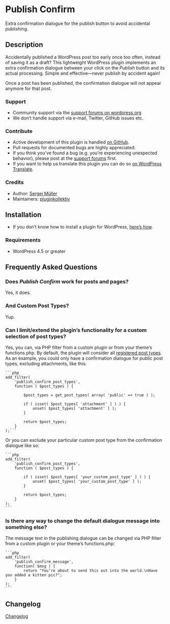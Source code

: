 # Publish Confirm #

Extra confirmation dialogue for the publish button to avoid accidental publishing.


## Description ##
Accidentally published a WordPress post too early once too often, instead of saving it as a draft? This lightweight WordPress plugin implements an extra confirmation dialogue between your click on the *Publish* button and its actual processing. Simple and effective—never publish by accident again!

Once a post has been published, the confirmation dialogue will not appear anymore for that post.

### Support ###
* Community support via the [support forums on wordpress.org](https://wordpress.org/support/plugin/publish-confirm)
* We don’t handle support via e-mail, Twitter, GitHub issues etc.

### Contribute ###
* Active development of this plugin is handled [on GitHub](https://github.com/pluginkollektiv/publish-confirm).
* Pull requests for documented bugs are highly appreciated.
* If you think you’ve found a bug (e.g. you’re experiencing unexpected behavior), please post at the [support forums](https://wordpress.org/support/plugin/publish-confirm) first.
* If you want to help us translate this plugin you can do so [on WordPress Translate](https://translate.wordpress.org/projects/wp-plugins/publish-confirm).

### Credits ###
* Author: [Sergej Müller](https://sergejmueller.github.io/)
* Maintainers: [pluginkollektiv](http://pluginkollektiv.org/)


## Installation ##
* If you don’t know how to install a plugin for WordPress, [here’s how](http://codex.wordpress.org/Managing_Plugins#Installing_Plugins).

### Requirements ###
* WordPress 4.5 or greater


## Frequently Asked Questions ##
### Does *Publish Confirm* work for posts and pages? ###
Yes, it does.

### And Custom Post Types? ###
Yup.

### Can I limit/extend the plugin’s functionality for a custom selection of post types? ###
Yes, you can, via PHP filter from a custom plugin or from your theme’s functions.php. By default, the plugin will consider all [registered post types](https://developer.wordpress.org/reference/functions/register_post_type/). As an example, you could only have a confirmation dialogue for public post types, excluding attachments, like this:

	```php
	add_filter(
		'publish_confirm_post_types',
		function ( $post_types ) {

			$post_types = get_post_types( array( 'public' => true ) );

			if ( isset( $post_types[ 'attachment' ] ) ) {
				unset( $post_types[ 'attachment' ] );
			}

			return $post_types;
		}
	);```

Or you can exclude your particular custom post type from the confirmation dialogue like so:

	```php
	add_filter(
		'publish_confirm_post_types',
		function ( $post_types ) {

			if ( isset( $post_types[ 'your_custom_post_type' ] ) ) {
				unset( $post_types[ 'your_custom_post_type' ] );
			}

			return $post_types;
		}
	);
	```

### Is there any way to change the default dialogue message into something else? ###
The message text in the publishing dialogue can be changed via PHP filter from a custom plugin or your theme’s functions.php:

	```php
	add_filter(
		'publish_confirm_message',
		function( $msg ) {
			return "You’re about to send this out into the world.\nHave you added a kitten pic?";
		}
	);
	```


## Changelog ##
[Changelog](CHANGELOG.md)